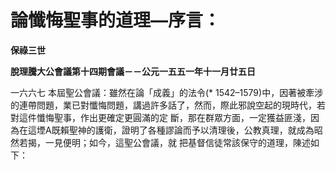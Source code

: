 # 論懺悔聖事的道理—序言：


**保祿三世**

**脫理騰大公會議第十四期會議－－公元一五五一年十一月廿五日**





一六六七	本屆聖公會議：雖然在論「成義」的法令(* 
1542–1579)中，因著被牽涉的連帶問題，業已對懺悔問題，講過許多話了，然而，際此邪說空起的現時代，若對這件懺悔聖事，作出更確定更圓滿的定
斷，那在群眾方面，一定獲益匪淺，因為在這堙A既賴聖神的護衛，證明了各種謬論而予以清理後，公教真理，就成為昭然若揭，一見便明；如今，這聖公會議，就
把基督信徒常該保守的道理，陳述如下：

